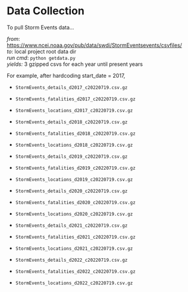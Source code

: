 # Data Collection  


  To pull Storm Events data...  

  *from*: https://www.ncei.noaa.gov/pub/data/swdi/StormEventsevents/csvfiles/  
  *to*: local project root data dir  
  *run cmd*: `python getdata.py`  
  *yields:* 3 gzipped csvs for each year until present years  

  For example, after hardcoding start_date = 2017,

  - `StormEvents_details_d2017_c20220719.csv.gz`  
  - `StormEvents_fatalities_d2017_c20220719.csv.gz`
  - `StormEvents_locations_d2017_c20220719.csv.gz`

  - `StormEvents_details_d2018_c20220719.csv.gz`
  - `StormEvents_fatalities_d2018_c20220719.csv.gz`
  - `StormEvents_locations_d2018_c20220719.csv.gz`

  - `StormEvents_details_d2019_c20220719.csv.gz`
  - `StormEvents_fatalities_d2019_c20220719.csv.gz`
  - `StormEvents_locations_d2019_c20220719.csv.gz`

  - `StormEvents_details_d2020_c20220719.csv.gz`
  - `StormEvents_fatalities_d2020_c20220719.csv.gz`
  - `StormEvents_locations_d2020_c20220719.csv.gz`

  - `StormEvents_details_d2021_c20220719.csv.gz`
  - `StormEvents_fatalities_d2021_c20220719.csv.gz`
  - `StormEvents_locations_d2021_c20220719.csv.gz`

  - `StormEvents_details_d2022_c20220719.csv.gz`
  - `StormEvents_fatalities_d2022_c20220719.csv.gz`
  - `StormEvents_locations_d2022_c20220719.csv.gz`

